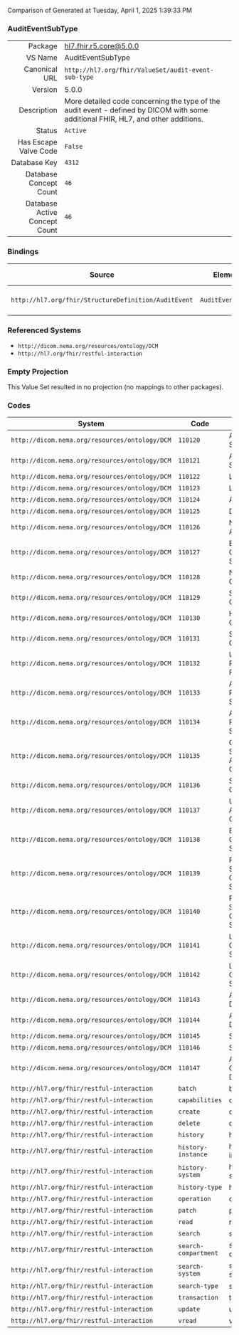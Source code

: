 Comparison of 
Generated at Tuesday, April 1, 2025 1:39:33 PM

### AuditEventSubType

|      |     |
| ---: | --- |
| Package | hl7.fhir.r5.core@5.0.0 |
| VS Name | AuditEventSubType |
| Canonical URL | `http://hl7.org/fhir/ValueSet/audit-event-sub-type` |
| Version | 5.0.0 |
| Description | More detailed code concerning the type of the audit event - defined by DICOM with some additional FHIR, HL7, and other additions. |
| Status | `Active` |
| Has Escape Valve Code | `False` |
| Database Key | `4312` |
| Database Concept Count | `46` |
| Database Active Concept Count | `46` |
### Bindings

| Source | Element | Binding | Strength | Element Short |
| ------ | ------- | ------- | -------- | ------------- |
| `http://hl7.org/fhir/StructureDefinition/AuditEvent` | `AuditEvent.code` | `http://hl7.org/fhir/ValueSet/audit-event-sub-type` | `Example` | Specific type of event |

### Referenced Systems

* `http://dicom.nema.org/resources/ontology/DCM`
* `http://hl7.org/fhir/restful-interaction`
### Empty Projection

This Value Set resulted in no projection (no mappings to other packages).

### Codes

| System | Code | Display |
| ------ | ---- | ------- |
| `http://dicom.nema.org/resources/ontology/DCM` | `110120` | Application Start |
| `http://dicom.nema.org/resources/ontology/DCM` | `110121` | Application Stop |
| `http://dicom.nema.org/resources/ontology/DCM` | `110122` | Login |
| `http://dicom.nema.org/resources/ontology/DCM` | `110123` | Logout |
| `http://dicom.nema.org/resources/ontology/DCM` | `110124` | Attach |
| `http://dicom.nema.org/resources/ontology/DCM` | `110125` | Detach |
| `http://dicom.nema.org/resources/ontology/DCM` | `110126` | Node Authentication |
| `http://dicom.nema.org/resources/ontology/DCM` | `110127` | Emergency Override Started |
| `http://dicom.nema.org/resources/ontology/DCM` | `110128` | Network Configuration |
| `http://dicom.nema.org/resources/ontology/DCM` | `110129` | Security Configuration |
| `http://dicom.nema.org/resources/ontology/DCM` | `110130` | Hardware Configuration |
| `http://dicom.nema.org/resources/ontology/DCM` | `110131` | Software Configuration |
| `http://dicom.nema.org/resources/ontology/DCM` | `110132` | Use of Restricted Function |
| `http://dicom.nema.org/resources/ontology/DCM` | `110133` | Audit Recording Stopped |
| `http://dicom.nema.org/resources/ontology/DCM` | `110134` | Audit Recording Started |
| `http://dicom.nema.org/resources/ontology/DCM` | `110135` | Object Security Attributes Changed |
| `http://dicom.nema.org/resources/ontology/DCM` | `110136` | Security Roles Changed |
| `http://dicom.nema.org/resources/ontology/DCM` | `110137` | User security Attributes Changed |
| `http://dicom.nema.org/resources/ontology/DCM` | `110138` | Emergency Override Stopped |
| `http://dicom.nema.org/resources/ontology/DCM` | `110139` | Remote Service Operation Started |
| `http://dicom.nema.org/resources/ontology/DCM` | `110140` | Remote Service Operation Stopped |
| `http://dicom.nema.org/resources/ontology/DCM` | `110141` | Local Service Operation Started |
| `http://dicom.nema.org/resources/ontology/DCM` | `110142` | Local Service Operation Stopped |
| `http://dicom.nema.org/resources/ontology/DCM` | `110143` | Authentication Decision |
| `http://dicom.nema.org/resources/ontology/DCM` | `110144` | Authorization Decision |
| `http://dicom.nema.org/resources/ontology/DCM` | `110145` | Session start |
| `http://dicom.nema.org/resources/ontology/DCM` | `110146` | Session stop |
| `http://dicom.nema.org/resources/ontology/DCM` | `110147` | Access Control Decision |
| `http://hl7.org/fhir/restful-interaction` | `batch` | batch |
| `http://hl7.org/fhir/restful-interaction` | `capabilities` | capabilities |
| `http://hl7.org/fhir/restful-interaction` | `create` | create |
| `http://hl7.org/fhir/restful-interaction` | `delete` | delete |
| `http://hl7.org/fhir/restful-interaction` | `history` | history |
| `http://hl7.org/fhir/restful-interaction` | `history-instance` | history-instance |
| `http://hl7.org/fhir/restful-interaction` | `history-system` | history-system |
| `http://hl7.org/fhir/restful-interaction` | `history-type` | history-type |
| `http://hl7.org/fhir/restful-interaction` | `operation` | operation |
| `http://hl7.org/fhir/restful-interaction` | `patch` | patch |
| `http://hl7.org/fhir/restful-interaction` | `read` | read |
| `http://hl7.org/fhir/restful-interaction` | `search` | search |
| `http://hl7.org/fhir/restful-interaction` | `search-compartment` | search-compartment |
| `http://hl7.org/fhir/restful-interaction` | `search-system` | search-system |
| `http://hl7.org/fhir/restful-interaction` | `search-type` | search-type |
| `http://hl7.org/fhir/restful-interaction` | `transaction` | transaction |
| `http://hl7.org/fhir/restful-interaction` | `update` | update |
| `http://hl7.org/fhir/restful-interaction` | `vread` | vread |
